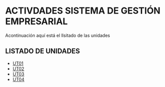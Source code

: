 # ACTIVDADES SISTEMA DE GESTIÓN EMPRESARIAL

Acontinuación aquí está el llsitado de las unidades
## LISTADO DE UNIDADES
- [UT01]()
- [UT02]()
- [UT03]()
- [UT04](./ut04/index.md)